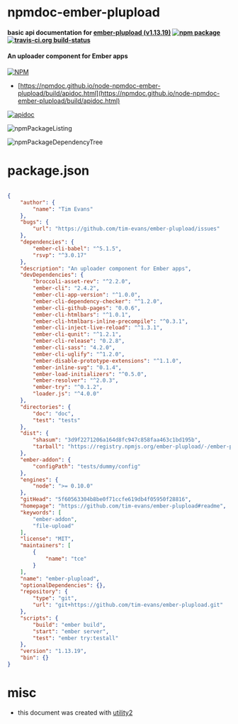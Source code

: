 # npmdoc-ember-plupload

#### basic api documentation for  [ember-plupload (v1.13.19)](https://github.com/tim-evans/ember-plupload#readme)  [![npm package](https://img.shields.io/npm/v/npmdoc-ember-plupload.svg?style=flat-square)](https://www.npmjs.org/package/npmdoc-ember-plupload) [![travis-ci.org build-status](https://api.travis-ci.org/npmdoc/node-npmdoc-ember-plupload.svg)](https://travis-ci.org/npmdoc/node-npmdoc-ember-plupload)

#### An uploader component for Ember apps

[![NPM](https://nodei.co/npm/ember-plupload.png?downloads=true&downloadRank=true&stars=true)](https://www.npmjs.com/package/ember-plupload)

- [https://npmdoc.github.io/node-npmdoc-ember-plupload/build/apidoc.html](https://npmdoc.github.io/node-npmdoc-ember-plupload/build/apidoc.html)

[![apidoc](https://npmdoc.github.io/node-npmdoc-ember-plupload/build/screenCapture.buildCi.browser.%252Ftmp%252Fbuild%252Fapidoc.html.png)](https://npmdoc.github.io/node-npmdoc-ember-plupload/build/apidoc.html)

![npmPackageListing](https://npmdoc.github.io/node-npmdoc-ember-plupload/build/screenCapture.npmPackageListing.svg)

![npmPackageDependencyTree](https://npmdoc.github.io/node-npmdoc-ember-plupload/build/screenCapture.npmPackageDependencyTree.svg)



# package.json

```json

{
    "author": {
        "name": "Tim Evans"
    },
    "bugs": {
        "url": "https://github.com/tim-evans/ember-plupload/issues"
    },
    "dependencies": {
        "ember-cli-babel": "^5.1.5",
        "rsvp": "^3.0.17"
    },
    "description": "An uploader component for Ember apps",
    "devDependencies": {
        "broccoli-asset-rev": "^2.2.0",
        "ember-cli": "2.4.2",
        "ember-cli-app-version": "^1.0.0",
        "ember-cli-dependency-checker": "^1.2.0",
        "ember-cli-github-pages": "0.0.6",
        "ember-cli-htmlbars": "^1.0.1",
        "ember-cli-htmlbars-inline-precompile": "^0.3.1",
        "ember-cli-inject-live-reload": "^1.3.1",
        "ember-cli-qunit": "^1.2.1",
        "ember-cli-release": "0.2.8",
        "ember-cli-sass": "4.2.0",
        "ember-cli-uglify": "^1.2.0",
        "ember-disable-prototype-extensions": "^1.1.0",
        "ember-inline-svg": "0.1.4",
        "ember-load-initializers": "^0.5.0",
        "ember-resolver": "^2.0.3",
        "ember-try": "^0.1.2",
        "loader.js": "^4.0.0"
    },
    "directories": {
        "doc": "doc",
        "test": "tests"
    },
    "dist": {
        "shasum": "3d9f2271206a164d8fc947c858faa463c1bd195b",
        "tarball": "https://registry.npmjs.org/ember-plupload/-/ember-plupload-1.13.19.tgz"
    },
    "ember-addon": {
        "configPath": "tests/dummy/config"
    },
    "engines": {
        "node": ">= 0.10.0"
    },
    "gitHead": "5f60563304b8be0f71ccfe619db4f05950f28816",
    "homepage": "https://github.com/tim-evans/ember-plupload#readme",
    "keywords": [
        "ember-addon",
        "file-upload"
    ],
    "license": "MIT",
    "maintainers": [
        {
            "name": "tce"
        }
    ],
    "name": "ember-plupload",
    "optionalDependencies": {},
    "repository": {
        "type": "git",
        "url": "git+https://github.com/tim-evans/ember-plupload.git"
    },
    "scripts": {
        "build": "ember build",
        "start": "ember server",
        "test": "ember try:testall"
    },
    "version": "1.13.19",
    "bin": {}
}
```



# misc
- this document was created with [utility2](https://github.com/kaizhu256/node-utility2)
